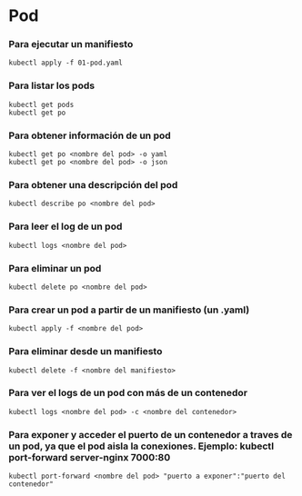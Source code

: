 # Pod

### Para ejecutar un manifiesto

```
kubectl apply -f 01-pod.yaml
```

### Para listar los pods

```
kubectl get pods
kubectl get po
```

### Para obtener información de un pod

```
kubectl get po <nombre del pod> -o yaml
kubectl get po <nombre del pod> -o json
```

### Para obtener una descripción del pod

```
kubectl describe po <nombre del pod>
```

### Para leer el log de un pod

```
kubectl logs <nombre del pod>
```

### Para eliminar un pod

```
kubectl delete po <nombre del pod>
```

### Para crear un pod a partir de un manifiesto (un .yaml)

```
kubectl apply -f <nombre del pod>
```

### Para eliminar desde un manifiesto

```
kubectl delete -f <nombre del manifiesto>
```

### Para ver el logs de un pod con más de un contenedor

```
kubectl logs <nombre del pod> -c <nombre del contenedor>
```

### Para exponer y acceder el puerto de un contenedor a traves de un pod, ya que el pod aisla la conexiones. Ejemplo: kubectl port-forward server-nginx 7000:80 

```
kubectl port-forward <nombre del pod> "puerto a exponer":"puerto del contenedor"
```